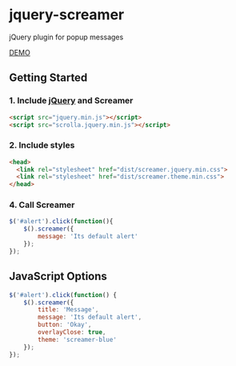 # jquery-screamer
jQuery plugin for popup messages

[DEMO](https://maximzhurkin.github.io/jquery-screamer/)

## Getting Started
### 1. Include [jQuery](https://jquery.com/) and Screamer
```html
<script src="jquery.min.js"></script>
<script src="scrolla.jquery.min.js"></script>
```
### 2. Include styles
```html
<head>
  <link rel="stylesheet" href="dist/screamer.jquery.min.css">
  <link rel="stylesheet" href="dist/screamer.theme.min.css">
</head>
```
### 4. Call Screamer
```javascript
$('#alert').click(function(){
	$().screamer({
		message: 'Its default alert'
	});
});
```
## JavaScript Options
```javascript
$('#alert').click(function() {
	$().screamer({
		title: 'Message',
		message: 'Its default alert',
		button: 'Okay',
		overlayClose: true,
		theme: 'screamer-blue'
	});
});
```